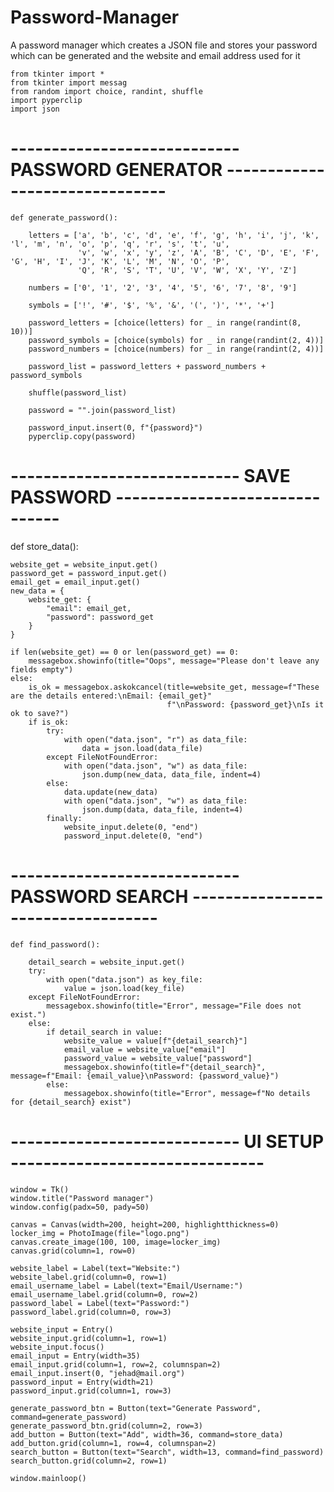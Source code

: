 # Password-Manager
A password manager which creates a JSON file and stores your password which can be generated and the website and email address used for it

    from tkinter import *
    from tkinter import messag
    from random import choice, randint, shuffle
    import pyperclip
    import json
# ---------------------------- PASSWORD GENERATOR ------------------------------- #


    def generate_password():

        letters = ['a', 'b', 'c', 'd', 'e', 'f', 'g', 'h', 'i', 'j', 'k', 'l', 'm', 'n', 'o', 'p', 'q', 'r', 's', 't', 'u',
                   'v', 'w', 'x', 'y', 'z', 'A', 'B', 'C', 'D', 'E', 'F', 'G', 'H', 'I', 'J', 'K', 'L', 'M', 'N', 'O', 'P',
                   'Q', 'R', 'S', 'T', 'U', 'V', 'W', 'X', 'Y', 'Z']

        numbers = ['0', '1', '2', '3', '4', '5', '6', '7', '8', '9']

        symbols = ['!', '#', '$', '%', '&', '(', ')', '*', '+']

        password_letters = [choice(letters) for _ in range(randint(8, 10))]
        password_symbols = [choice(symbols) for _ in range(randint(2, 4))]
        password_numbers = [choice(numbers) for _ in range(randint(2, 4))]

        password_list = password_letters + password_numbers + password_symbols

        shuffle(password_list)

        password = "".join(password_list)

        password_input.insert(0, f"{password}")
        pyperclip.copy(password)
# ---------------------------- SAVE PASSWORD ------------------------------- #


def store_data():

    website_get = website_input.get()
    password_get = password_input.get()
    email_get = email_input.get()
    new_data = {
        website_get: {
            "email": email_get,
            "password": password_get
        }
    }

    if len(website_get) == 0 or len(password_get) == 0:
        messagebox.showinfo(title="Oops", message="Please don't leave any fields empty")
    else:
        is_ok = messagebox.askokcancel(title=website_get, message=f"These are the details entered:\nEmail: {email_get}"
                                       f"\nPassword: {password_get}\nIs it ok to save?")
        if is_ok:
            try:
                with open("data.json", "r") as data_file:
                    data = json.load(data_file)
            except FileNotFoundError:
                with open("data.json", "w") as data_file:
                    json.dump(new_data, data_file, indent=4)
            else:
                data.update(new_data)
                with open("data.json", "w") as data_file:
                    json.dump(data, data_file, indent=4)
            finally:
                website_input.delete(0, "end")
                password_input.delete(0, "end")

# ---------------------------- PASSWORD SEARCH ---------------------------------- #


    def find_password():

        detail_search = website_input.get()
        try:
            with open("data.json") as key_file:
                value = json.load(key_file)
        except FileNotFoundError:
            messagebox.showinfo(title="Error", message="File does not exist.")
        else:
            if detail_search in value:
                website_value = value[f"{detail_search}"]
                email_value = website_value["email"]
                password_value = website_value["password"]
                messagebox.showinfo(title=f"{detail_search}", message=f"Email: {email_value}\nPassword: {password_value}")
            else:
                messagebox.showinfo(title="Error", message=f"No details for {detail_search} exist")


# ---------------------------- UI SETUP ------------------------------- #

    window = Tk()
    window.title("Password manager")
    window.config(padx=50, pady=50)

    canvas = Canvas(width=200, height=200, highlightthickness=0)
    locker_img = PhotoImage(file="logo.png")
    canvas.create_image(100, 100, image=locker_img)
    canvas.grid(column=1, row=0)

    website_label = Label(text="Website:")
    website_label.grid(column=0, row=1)
    email_username_label = Label(text="Email/Username:")
    email_username_label.grid(column=0, row=2)
    password_label = Label(text="Password:")
    password_label.grid(column=0, row=3)

    website_input = Entry()
    website_input.grid(column=1, row=1)
    website_input.focus()
    email_input = Entry(width=35)
    email_input.grid(column=1, row=2, columnspan=2)
    email_input.insert(0, "jehad@mail.org")
    password_input = Entry(width=21)
    password_input.grid(column=1, row=3)

    generate_password_btn = Button(text="Generate Password", command=generate_password)
    generate_password_btn.grid(column=2, row=3)
    add_button = Button(text="Add", width=36, command=store_data)
    add_button.grid(column=1, row=4, columnspan=2)
    search_button = Button(text="Search", width=13, command=find_password)
    search_button.grid(column=2, row=1)

    window.mainloop()
